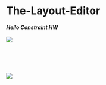 # The-Layout-Editor

***Hello Constraint HW***
<br>
<br>
<img src="https://user-images.githubusercontent.com/47654151/111628925-d8091a80-8818-11eb-9a72-6e76b9997d79.gif">

<br>
<br>

<br>
<br>
<img src="https://user-images.githubusercontent.com/47654151/111629183-20c0d380-8819-11eb-98ee-bd12352ca770.gif">

